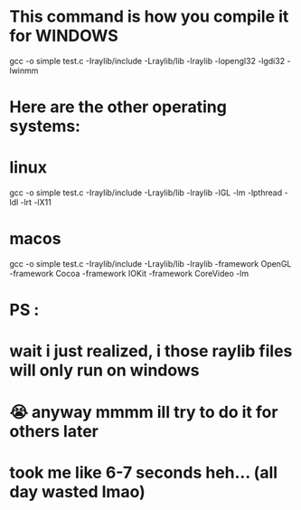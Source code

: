 # This command is how you compile it for WINDOWS
gcc -o simple test.c -Iraylib/include -Lraylib/lib -lraylib -lopengl32 -lgdi32 -lwinmm
# Here are the other operating systems:

# linux
gcc -o simple test.c -Iraylib/include -Lraylib/lib -lraylib -lGL -lm -lpthread -ldl -lrt -lX11

# macos
gcc -o simple test.c -Iraylib/include -Lraylib/lib -lraylib -framework OpenGL -framework Cocoa -framework IOKit -framework CoreVideo -lm

# PS :
# wait i just realized, i those raylib files will only run on windows
# :sob: anyway mmmm ill try to do it for others later
# took me like 6-7 seconds heh... (all day wasted lmao)
